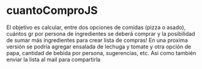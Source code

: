 # cuantoComproJS
El objetivo es calcular, entre dos opciones de comidas (pizza o asado), cuántos gr por persona de ingredientes se deberá comprar y la posibilidad de sumar más ingredientes para crear lista de compras!
En una proxima versión se podría agregar ensalada de lechuga y tomate y otra opción de papa, cantidad de bebida por persona, sugerencias, etc. Asi como también enviar la lista al mail para compartirla

